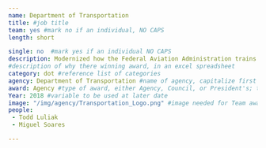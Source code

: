 ```yaml
---
name: Department of Transportation
title: #job title
team: yes #mark no if an individual, NO CAPS
length: short

single: no  #mark yes if an individual NO CAPS
description: Modernized how the Federal Aviation Administration trains the men and women that help keep our airways safe. Their aggressive combination of remote and traditional learning has improved mission readiness by training more students, while also saving taxpayer dollars.
#description of why there winning award, in an excel spreadsheet
category: dot #reference list of categories
agency: Department of Transportation #name of agency, capitalize first letter of each name
award: Agency #type of award, either Agency, Council, or President's; this is case sensitive so make sure to match the options listed exactly. This section generates the format of the card
Year: 2018 #variable to be used at later date
image: "/img/agency/Transportation_Logo.png" #image needed for Team award (agency seal) and President's award (headshot); leave empty if and individual Agency award
people:
 - Todd Luliak
 - Miguel Soares

---
```

